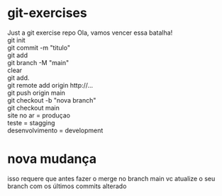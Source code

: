 # git-exercises

Just a git exercise repo
Ola, vamos vencer essa batalha!</br>
git init</br>
git commit -m "titulo"</br>
git add</br>
git branch -M "main"</br>
clear</br>
git add.</br>
git remote add origin http://...</br>
git push origin main</br>
git checkout -b "nova branch"</br>
git checkout main</br>
site no ar = produçao</br>
teste = stagging</br>
desenvolvimento = development</br>

# nova mudança

isso requere que antes fazer o merge no branch main vc atualize o seu branch com os últimos commits
alterado